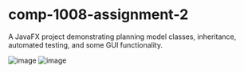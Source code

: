 # comp-1008-assignment-2
A JavaFX project demonstrating planning model classes, inheritance, automated testing, and some GUI functionality.

![image](https://user-images.githubusercontent.com/93152029/162262970-0ba6fc6b-0ed6-4029-8e73-f2864f6fbb24.png)
![image](https://user-images.githubusercontent.com/93152029/162586739-31b3e29c-af54-499d-8833-37549a9f8522.png)
